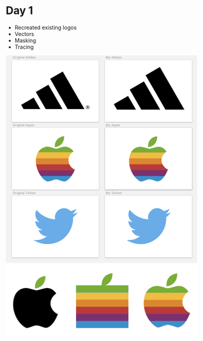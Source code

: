 # Day 1

- Recreated existing logos
- Vectors
- Masking
- Tracing

![Recreated logos](images/recreations-1.png)
![Recreated logos](images/recreations-2.png)
